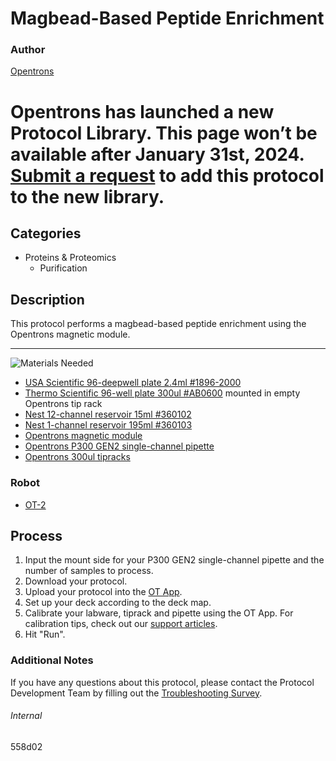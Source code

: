 # Magbead-Based Peptide Enrichment

### Author
[Opentrons](https://opentrons.com/)


# Opentrons has launched a new Protocol Library. This page won’t be available after January 31st, 2024. [Submit a request](https://docs.google.com/forms/d/e/1FAIpQLSdYYp9QCKow4nn0KlCVsMS3HX0eJ0N9O7-erajKvcpT0lWbSg/viewform) to add this protocol to the new library.

## Categories
* Proteins & Proteomics
	* Purification

## Description
This protocol performs a magbead-based peptide enrichment using the Opentrons magnetic module.

---
![Materials Needed](https://s3.amazonaws.com/opentrons-protocol-library-website/custom-README-images/001-General+Headings/materials.png)

* [USA Scientific 96-deepwell plate 2.4ml #1896-2000](https://labware.opentrons.com/usascientific_96_wellplate_2.4ml_deep?category=wellPlate)
* [Thermo Scientific 96-well plate 300ul #AB0600](https://www.fishersci.com/shop/products/thermo-scientific-96-well-non-skirted-plates-17/ab0600?crossRef=410088#?keyword=410088) mounted in empty Opentrons tip rack
* [Nest 12-channel reservoir 15ml #360102](https://labware.opentrons.com/nest_12_reservoir_15ml?category=reservoir)
* [Nest 1-channel reservoir 195ml #360103](https://labware.opentrons.com/nest_1_reservoir_195ml?category=reservoir)
* [Opentrons magnetic module](https://shop.opentrons.com/collections/hardware-modules/products/magdeck)
* [Opentrons P300 GEN2 single-channel pipette](https://shop.opentrons.com/collections/ot-2-pipettes/products/8-channel-electronic-pipette)
* [Opentrons 300ul tipracks](https://shop.opentrons.com/collections/opentrons-tips/products/opentrons-300ul-tips)

### Robot
* [OT-2](https://opentrons.com/ot-2)

## Process
1. Input the mount side for your P300 GEN2 single-channel pipette and the number of samples to process.
2. Download your protocol.
3. Upload your protocol into the [OT App](https://opentrons.com/ot-app).
4. Set up your deck according to the deck map.
5. Calibrate your labware, tiprack and pipette using the OT App. For calibration tips, check out our [support articles](https://support.opentrons.com/en/collections/1559720-guide-for-getting-started-with-the-ot-2).
6. Hit "Run".

### Additional Notes
If you have any questions about this protocol, please contact the Protocol Development Team by filling out the [Troubleshooting Survey](https://protocol-troubleshooting.paperform.co/).

###### Internal
558d02
